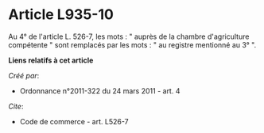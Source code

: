 # Article L935-10

Au 4° de l'article L. 526-7, les mots : " auprès de la chambre d'agriculture compétente " sont remplacés par les mots : " au
registre mentionné au 3° ".

**Liens relatifs à cet article**

_Créé par_:

  - Ordonnance n°2011-322 du 24 mars 2011 - art. 4

_Cite_:

  - Code de commerce - art. L526-7
